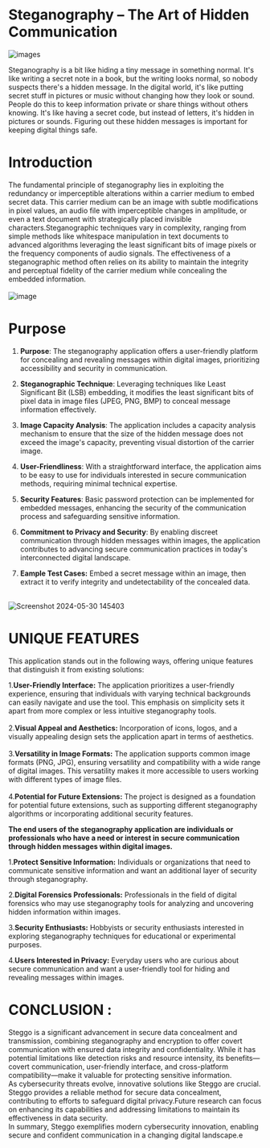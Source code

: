 # Steganography – The Art of Hidden Communication
  ![images](https://github.com/Harsha7999/STEGANOGRAPHY/assets/138028961/cbc22af7-0371-4b4f-b293-27675ff1134f)

Steganography is a bit like hiding a tiny message in something normal. It's like writing a secret note in a book, but the writing looks normal, so nobody suspects there's a hidden message. In the digital world, it's like putting secret stuff in pictures or music without changing how they look or sound. People do this to keep information private or share things without others knowing. It's like having a secret code, but instead of letters, it's hidden in pictures or sounds. Figuring out these hidden messages is important for keeping digital things safe.

# Introduction 
The fundamental principle of steganography lies in exploiting the redundancy or imperceptible alterations within a carrier medium to embed secret data. This carrier medium can be an image with subtle modifications in pixel values, an audio file with imperceptible changes in amplitude, or even a text document with strategically placed 
invisible characters.Steganographic techniques vary in complexity, ranging from simple methods like whitespace manipulation in text documents to advanced algorithms leveraging the least significant bits of image pixels or the frequency components of audio signals. The effectiveness of a steganographic method often relies on its ability to maintain the integrity and perceptual fidelity of the carrier medium while concealing the embedded information.</br> 
</br>![image](https://github.com/Harsha7999/STEGANOGRAPHY/assets/138028961/f8427a84-d5c3-42cb-9908-bed1c198f374)


# Purpose 
1. **Purpose**: The steganography application offers a user-friendly platform for concealing and revealing messages within digital images, prioritizing accessibility and security in communication.

2. **Steganographic Technique**: Leveraging techniques like Least Significant Bit (LSB) embedding, it modifies the least significant bits of pixel data in image files (JPEG, PNG, BMP) to conceal message information effectively.

3. **Image Capacity Analysis**: The application includes a capacity analysis mechanism to ensure that the size of the hidden message does not exceed the image's capacity, preventing visual distortion of the carrier image.

4. **User-Friendliness**: With a straightforward interface, the application aims to be easy to use for individuals interested in secure communication methods, requiring minimal technical expertise.

5. **Security Features**: Basic password protection can be implemented for embedded messages, enhancing the security of the communication process and safeguarding sensitive information.

6. **Commitment to Privacy and Security**: By enabling discreet communication through hidden messages within images, the application contributes to advancing secure communication practices in today's interconnected digital landscape.

7. **Eample Test Cases:** Embed a secret message within an image, then extract it to verify integrity and undetectability of the concealed data.

</br>![Screenshot 2024-05-30 145403](https://github.com/Harsha7999/STEGANOGRAPHY/assets/138028961/3e8c9853-c36d-45d4-a4c9-38796a65b237)

# UNIQUE FEATURES
This application stands out in the following ways, offering unique features that distinguish it from existing solutions:

1.**User-Friendly Interface:**
The application prioritizes a user-friendly experience, ensuring that individuals with varying technical backgrounds can easily navigate and use the tool. This emphasis on simplicity sets it apart from more complex or less intuitive steganography tools.</br>
</br>2.**Visual Appeal and Aesthetics:**
Incorporation of icons, logos, and a visually appealing design sets the application apart in terms of aesthetics.</br>
</br>3.**Versatility in Image Formats:**
The application supports common image formats (PNG, JPG), ensuring versatility and compatibility with a wide range of digital images. This versatility makes it more accessible to users working with different types of image files.</br>
</br>4.**Potential for Future Extensions:**
The project is designed as a foundation for potential future extensions, such as supporting different steganography algorithms or incorporating additional security features.</br>

**The end users of the steganography application are individuals or professionals who have a need or interest in secure communication through hidden messages within digital images.** 

1.**Protect Sensitive Information:**
Individuals or organizations that need to communicate sensitive information and want an additional layer of security through steganography.

2.**Digital Forensics Professionals:**
Professionals in the field of digital forensics who may use steganography tools for analyzing and uncovering hidden information within images.

3.**Security Enthusiasts:** 
Hobbyists or security enthusiasts interested in exploring steganography techniques for educational or experimental purposes.

4.**Users Interested in Privacy:** 
Everyday users who are curious about secure communication and want a user-friendly tool for hiding and revealing messages within images.
 
 # CONCLUSION :
Steggo is a significant advancement in secure data concealment and transmission, combining steganography and encryption to offer covert communication with ensured data integrity and confidentiality. While it has potential limitations like detection risks and resource intensity, its benefits—covert communication, user-friendly interface, and cross-platform compatibility—make it valuable for protecting sensitive information.
</br> As cybersecurity threats evolve, innovative solutions like Steggo are crucial. Steggo provides a reliable method for secure data concealment, contributing to efforts to safeguard digital privacy.Future research can focus on enhancing its capabilities and addressing limitations to maintain its effectiveness in data security.
</br> In summary, Steggo exemplifies modern cybersecurity innovation, enabling secure and confident communication in a changing digital landscape.e


